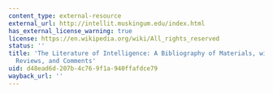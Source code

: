 ```yaml
---
content_type: external-resource
external_url: http://intellit.muskingum.edu/index.html
has_external_license_warning: true
license: https://en.wikipedia.org/wiki/All_rights_reserved
status: ''
title: 'The Literature of Intelligence: A Bibliography of Materials, with Essays,
  Reviews, and Comments'
uid: d48ead6d-207b-4c76-9f1a-940ffafdce79
wayback_url: ''
---
```

